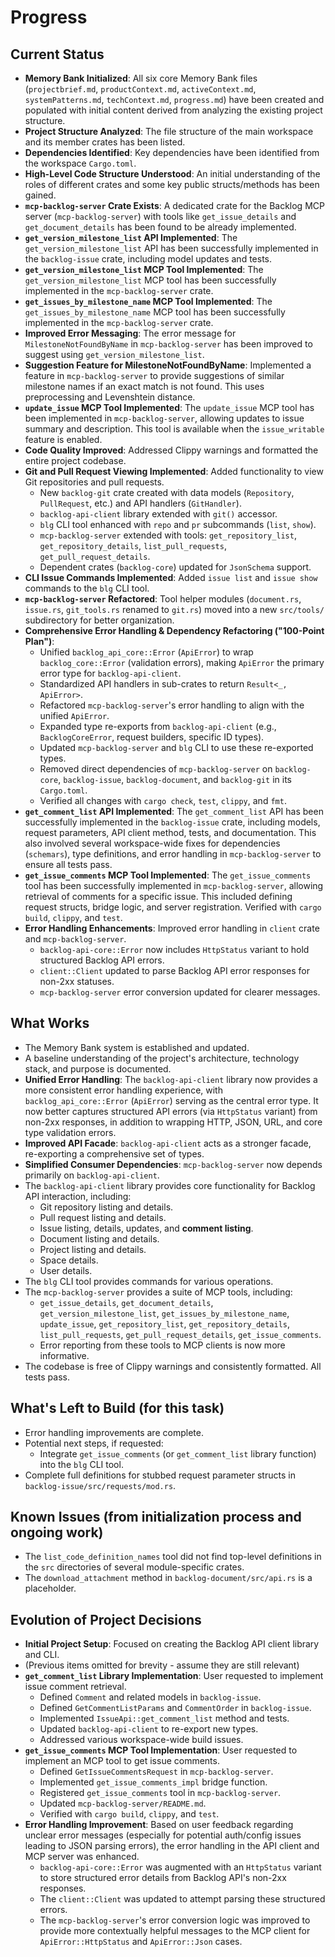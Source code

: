 # Progress

## Current Status
-   **Memory Bank Initialized**: All six core Memory Bank files (`projectbrief.md`, `productContext.md`, `activeContext.md`, `systemPatterns.md`, `techContext.md`, `progress.md`) have been created and populated with initial content derived from analyzing the existing project structure.
-   **Project Structure Analyzed**: The file structure of the main workspace and its member crates has been listed.
-   **Dependencies Identified**: Key dependencies have been identified from the workspace `Cargo.toml`.
-   **High-Level Code Structure Understood**: An initial understanding of the roles of different crates and some key public structs/methods has been gained.
-   **`mcp-backlog-server` Crate Exists**: A dedicated crate for the Backlog MCP server (`mcp-backlog-server`) with tools like `get_issue_details` and `get_document_details` has been found to be already implemented.
-   **`get_version_milestone_list` API Implemented**: The `get_version_milestone_list` API has been successfully implemented in the `backlog-issue` crate, including model updates and tests.
-   **`get_version_milestone_list` MCP Tool Implemented**: The `get_version_milestone_list` MCP tool has been successfully implemented in the `mcp-backlog-server` crate.
-   **`get_issues_by_milestone_name` MCP Tool Implemented**: The `get_issues_by_milestone_name` MCP tool has been successfully implemented in the `mcp-backlog-server` crate.
-   **Improved Error Messaging**: The error message for `MilestoneNotFoundByName` in `mcp-backlog-server` has been improved to suggest using `get_version_milestone_list`.
-   **Suggestion Feature for MilestoneNotFoundByName**: Implemented a feature in `mcp-backlog-server` to provide suggestions of similar milestone names if an exact match is not found. This uses preprocessing and Levenshtein distance.
-   **`update_issue` MCP Tool Implemented**: The `update_issue` MCP tool has been implemented in `mcp-backlog-server`, allowing updates to issue summary and description. This tool is available when the `issue_writable` feature is enabled.
-   **Code Quality Improved**: Addressed Clippy warnings and formatted the entire project codebase.
-   **Git and Pull Request Viewing Implemented**: Added functionality to view Git repositories and pull requests.
    -   New `backlog-git` crate created with data models (`Repository`, `PullRequest`, etc.) and API handlers (`GitHandler`).
    -   `backlog-api-client` library extended with `git()` accessor.
    -   `blg` CLI tool enhanced with `repo` and `pr` subcommands (`list`, `show`).
    -   `mcp-backlog-server` extended with tools: `get_repository_list`, `get_repository_details`, `list_pull_requests`, `get_pull_request_details`.
    -   Dependent crates (`backlog-core`) updated for `JsonSchema` support.
-   **CLI Issue Commands Implemented**: Added `issue list` and `issue show` commands to the `blg` CLI tool.
-   **`mcp-backlog-server` Refactored**: Tool helper modules (`document.rs`, `issue.rs`, `git_tools.rs` renamed to `git.rs`) moved into a new `src/tools/` subdirectory for better organization.
-   **Comprehensive Error Handling & Dependency Refactoring ("100-Point Plan")**:
    -   Unified `backlog_api_core::Error` (`ApiError`) to wrap `backlog_core::Error` (validation errors), making `ApiError` the primary error type for `backlog-api-client`.
    -   Standardized API handlers in sub-crates to return `Result<_, ApiError>`.
    -   Refactored `mcp-backlog-server`'s error handling to align with the unified `ApiError`.
    -   Expanded type re-exports from `backlog-api-client` (e.g., `BacklogCoreError`, request builders, specific ID types).
    -   Updated `mcp-backlog-server` and `blg` CLI to use these re-exported types.
    -   Removed direct dependencies of `mcp-backlog-server` on `backlog-core`, `backlog-issue`, `backlog-document`, and `backlog-git` in its `Cargo.toml`.
    -   Verified all changes with `cargo check`, `test`, `clippy`, and `fmt`.
-   **`get_comment_list` API Implemented**: The `get_comment_list` API has been successfully implemented in the `backlog-issue` crate, including models, request parameters, API client method, tests, and documentation. This also involved several workspace-wide fixes for dependencies (`schemars`), type definitions, and error handling in `mcp-backlog-server` to ensure all tests pass.
-   **`get_issue_comments` MCP Tool Implemented**: The `get_issue_comments` tool has been successfully implemented in `mcp-backlog-server`, allowing retrieval of comments for a specific issue. This included defining request structs, bridge logic, and server registration. Verified with `cargo build`, `clippy`, and `test`.
-   **Error Handling Enhancements**: Improved error handling in `client` crate and `mcp-backlog-server`.
    -   `backlog-api-core::Error` now includes `HttpStatus` variant to hold structured Backlog API errors.
    -   `client::Client` updated to parse Backlog API error responses for non-2xx statuses.
    -   `mcp-backlog-server` error conversion updated for clearer messages.

## What Works
-   The Memory Bank system is established and updated.
-   A baseline understanding of the project's architecture, technology stack, and purpose is documented.
-   **Unified Error Handling**: The `backlog-api-client` library now provides a more consistent error handling experience, with `backlog_api_core::Error` (`ApiError`) serving as the central error type. It now better captures structured API errors (via `HttpStatus` variant) from non-2xx responses, in addition to wrapping HTTP, JSON, URL, and core type validation errors.
-   **Improved API Facade**: `backlog-api-client` acts as a stronger facade, re-exporting a comprehensive set of types.
-   **Simplified Consumer Dependencies**: `mcp-backlog-server` now depends primarily on `backlog-api-client`.
-   The `backlog-api-client` library provides core functionality for Backlog API interaction, including:
    -   Git repository listing and details.
    -   Pull request listing and details.
    -   Issue listing, details, updates, and **comment listing**.
    -   Document listing and details.
    -   Project listing and details.
    -   Space details.
    -   User details.
-   The `blg` CLI tool provides commands for various operations.
-   The `mcp-backlog-server` provides a suite of MCP tools, including:
    -   `get_issue_details`, `get_document_details`, `get_version_milestone_list`, `get_issues_by_milestone_name`, `update_issue`, `get_repository_list`, `get_repository_details`, `list_pull_requests`, `get_pull_request_details`, `get_issue_comments`.
    -   Error reporting from these tools to MCP clients is now more informative.
-   The codebase is free of Clippy warnings and consistently formatted. All tests pass.

## What's Left to Build (for this task)
-   Error handling improvements are complete.
-   Potential next steps, if requested:
    -   Integrate `get_issue_comments` (or `get_comment_list` library function) into the `blg` CLI tool.
-   Complete full definitions for stubbed request parameter structs in `backlog-issue/src/requests/mod.rs`.

## Known Issues (from initialization process and ongoing work)
-   The `list_code_definition_names` tool did not find top-level definitions in the `src` directories of several module-specific crates.
-   The `download_attachment` method in `backlog-document/src/api.rs` is a placeholder.

## Evolution of Project Decisions
-   **Initial Project Setup**: Focused on creating the Backlog API client library and CLI.
-   (Previous items omitted for brevity - assume they are still relevant)
-   **`get_comment_list` Library Implementation**: User requested to implement issue comment retrieval.
    -   Defined `Comment` and related models in `backlog-issue`.
    -   Defined `GetCommentListParams` and `CommentOrder` in `backlog-issue`.
    -   Implemented `IssueApi::get_comment_list` method and tests.
    -   Updated `backlog-api-client` to re-export new types.
    -   Addressed various workspace-wide build issues.
-   **`get_issue_comments` MCP Tool Implementation**: User requested to implement an MCP tool to get issue comments.
    -   Defined `GetIssueCommentsRequest` in `mcp-backlog-server`.
    -   Implemented `get_issue_comments_impl` bridge function.
    -   Registered `get_issue_comments` tool in `mcp-backlog-server`.
    -   Updated `mcp-backlog-server/README.md`.
    -   Verified with `cargo build`, `clippy`, and `test`.
-   **Error Handling Improvement**: Based on user feedback regarding unclear error messages (especially for potential auth/config issues leading to JSON parsing errors), the error handling in the API client and MCP server was enhanced.
    -   `backlog-api-core::Error` was augmented with an `HttpStatus` variant to store structured error details from Backlog API's non-2xx responses.
    -   The `client::Client` was updated to attempt parsing these structured errors.
    -   The `mcp-backlog-server`'s error conversion logic was improved to provide more contextually helpful messages to the MCP client for `ApiError::HttpStatus` and `ApiError::Json` cases.
